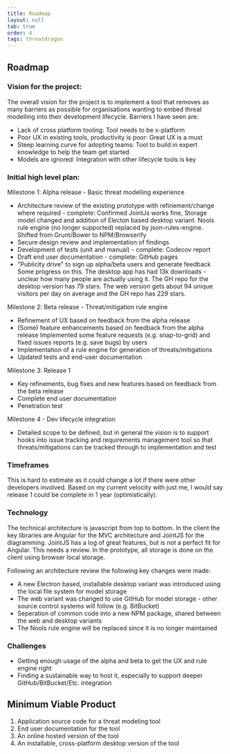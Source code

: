 ```yaml
---
title: Roadmap
layout: null
tab: true
order: 4
tags: threatdragon
---
```


## Roadmap
### Vision for the project:

The overall vision for the project is to implement a tool that removes as many barriers as possible for
organisations wanting to embed threat modelling into their development lifecycle. Barriers I have seen are:
* Lack of cross platform tooling: Tool needs to be x-platform
* Poor UX in existing tools, productivity is poor: Great UX is a must
* Steep learning curve for adopting teams: Tool to build in expert knowledge to help the team get started
* Models are ignored: Integration with other lifecycle tools is key

### Initial high level plan:

Milestone 1: Alpha release - Basic threat modelling experience
* Architecture review of the existing prototype with refinement/change where required - complete: Confirmed JointJs works fine, Storage model changed and addition of Electon based desktop variant. Nools rule engine (no longer supported) replaced by json-rules-engine. Shifted from Grunt/Bower to NPM/Browserify
* Secure design review and implementation of findings
* Development of tests (unit and manual) - complete: Codecov report
* Draft end user documentation - complete: GitHub pages
* "Publicity drive" to sign up alpha/beta users and generate feedback
Some progress on this. The desktop app has had 13k downloads - unclear how many people are actually using it.
The GH repo for the desktop version has 79 stars. The web version gets about 94 unique visitors per day on average
and the GH repo has 229 stars.

Milestone 2: Beta release - Threat/mitigation rule engine
* Refinement of UX based on feedback from the alpha release
* (Some) feature enhancements based on feedback from the alpha release
Implemented some feature requests (e.g. snap-to-grid) and fixed issues reports (e.g. save bugs) by users
* Implementation of a rule engine for generation of threats/mitigations
* Updated tests and end-user documentation

Milestone 3: Release 1
* Key refinements, bug fixes and new features based on feedback from the beta release
* Complete end user documentation
* Penetration test

Milestone 4 - Dev lifecycle integration
* Detailed scope to be defined, but in general the vision is to support hooks into issue tracking and requirements management tool so that threats/mitigations can be tracked through to implementation and test

### Timeframes
This is hard to estimate as it could change a lot if there were other developers involved. Based on my current velocity with just me, I would say release 1 could be complete in 1 year (optimistically).

### Technology
The technical architecture is javascript from top to bottom. In the client the key libraries are Angular for the MVC architecture and JointJS for the diagramming. JointJS has a log of great features, but is not a perfect fit for Angular. This needs a review. In the prototype, all storage is done on the client using browser local storage.

Following an architecture review the following key changes were made:

* A new Electron based, installable desktop variant was introduced using the local file system for model storage
* The web variant was changed to use GitHub for model storage - other source control systems will follow (e.g. BitBucket)
* Seperation of common code into a new NPM package, shared between the web and desktop variants
* The Nools rule engine will be replaced since it is no longer maintained

### Challenges
* Getting enough usage of the alpha and beta to get the UX and rule engine right
* Finding a sustainable way to host it, especially to support deeper GitHub/BitBucket/Etc. integration

## Minimum Viable Product
1. Application source code for a threat modeling tool
2. End user documentation for the tool
3. An online hosted version of the tool
4. An installable, cross-platform desktop version of the tool
